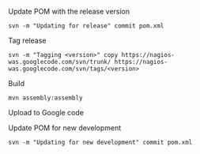 Update POM with the release version

`svn -m "Updating for release" commit pom.xml`

Tag release

`svn -m "Tagging <version>" copy https://nagios-was.googlecode.com/svn/trunk/ https://nagios-was.googlecode.com/svn/tags/<version>`

Build

`mvn assembly:assembly`

Upload to Google code

Update POM for new development

`svn -m "Updating for new development" commit pom.xml`